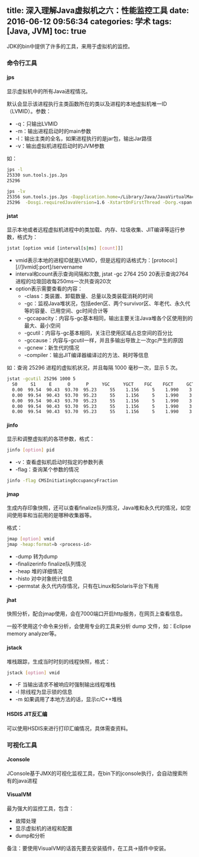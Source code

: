title: 深入理解Java虚拟机之六：性能监控工具
date: 2016-06-12 09:56:34
categories: 学术
tags: [Java, JVM]
toc: true
---

JDK的bin中提供了许多的工具，来用于虚拟机的监控。

### 命令行工具

#### jps

显示虚拟机中的所有Java进程情况。

默认会显示该进程执行主类函数所在的类以及进程的本地虚拟机唯一ID（LVMID）。参数：

* -q：只输出LVMID 
* -m：输出进程启动时的main参数 
* -l：输出主类的全名，如果进程执行的是jar包，输出Jar路径 
* -v：输出虚拟机进程启动时的JVM参数

如：

```bash
jps -l
25330 sun.tools.jps.Jps
25296
 
jps -lv
25356 sun.tools.jps.Jps -Dapplication.home=/Library/Java/JavaVirtualMachines/jdk1.7.0_71.jdk/Contents/Home -Xms8m
25296  -Dosgi.requiredJavaVersion=1.6 -XstartOnFirstThread -Dorg.<span class="wp_keywordlink"><a href="http://res.importnew.com/eclipse" title="Eclipse ImportNew主页" target="_blank">Eclipse</a></span>.swt.internal.carbon.smallFonts -XX:MaxPermSize=256m -Xms40m -Xmx512m -Xdock:icon=../Resources/Eclipse.icns -XstartOnFirstThread -Dorg.eclipse.swt.internal.carbon.smallFonts
```

#### jstat

显示本地或者远程虚拟机进程中的类加载、内存、垃圾收集、JIT编译等运行参数，格式为：

```bash 
jstat [option vmid [interval[s|ms] [count]]] 
```

* vmid表示本地的进程ID就是LVMID，但是远程的话格式为：[protocol:][//]lvmid[:port]/servername 
* interval和count表示查询间隔和次数, jstat -gc 2764 250 20表示查询2764进程的垃圾回收每250ms一次共查询20次 
* option表示需要查看的内容： 
    * -class：类装置、卸载数量、总量以及类装载消耗的时间
    * -gc：监视Java堆状况，包括eden区、两个survivor区、年老代、永久代等的容量、已用空间、gc时间合计等
    * -gccapacity：内容与-gc基本相同，输出主要关注Java堆各个区使用到的最大、最小空间
    * -gcutil：内容与-gc基本相同，关注已使用区域占总空间的百分比
    * -gccause：内容与-gcutil一样，并且多输出导致上一次gc产生的原因
    * -gcnew：新生代的情况 
    * -compiler：输出JIT编译器编译过的方法、耗时等信息

如：查询 25296 进程的虚拟机状况，并且每隔 1000 毫秒一次，显示 5 次。

```bash
jstat -gcutil 25296 1000 5
  S0     S1     E      O      P     YGC     YGCT    FGC    FGCT     GCT
  0.00  99.54  90.43  93.70  95.23     55    1.156     5    1.990    3.146
  0.00  99.54  90.43  93.70  95.23     55    1.156     5    1.990    3.146
  0.00  99.54  90.43  93.70  95.23     55    1.156     5    1.990    3.146
  0.00  99.54  90.43  93.70  95.23     55    1.156     5    1.990    3.146
  0.00  99.54  90.43  93.70  95.23     55    1.156     5    1.990    3.146
```

#### jinfo

显示和调整虚拟机的各项参数，格式：

```bash 
jinfo [option] pid 
```

* -v：查看虚拟机启动时指定的参数列表 
* -flag：查询某个参数的情况

```bash
jinfo -flag CMSInitiatingOccupancyFraction
```

#### jmap

生成内存印象快照，还可以查看finalize队列情况，Java堆和永久代的情况，如空间使用率和当前用的是哪种收集器等。

格式：

```bash
jmap [option] vmid
jmap -heap:format=b <process-id>
```

* -dump 转为dump 
* -finalizerinfo finalize队列情况 
* -heap 堆的详细情况 
* -histo 对中对象统计信息 
* -permstat 永久代内存情况，只有在Linux和Solaris平台下有用

#### jhat

快照分析，配合jmap使用，会在7000端口开启http服务，在网页上查看信息。

一般不使用这个命令来分析，会使用专业的工具来分析 dump 文件，如：Eclipse memory analyzer等。

#### jstack

堆栈跟踪，生成当时时刻的线程快照，格式：

```bash
jstack [option] vmid 
```

* -F 当输出请求不被响应时强制输出线程堆栈 
* -l 除线程为显示锁的信息 
* -m 如果调用了本地方法的话，显示c/C++堆栈

#### HSDIS JIT反汇编

可以使用HSDIS来进行打印汇编情况，具体需查资料。

### 可视化工具

#### Jconsole

JConsole基于JMX的可视化监视工具，在bin下的jconsole执行，会自动搜索所有的java进程

#### VisualVM

最为强大的监控工具，包含：

* 故障处理
* 显示虚拟机的进程和配置 
* dump和分析 

备注：要使用VisualVM的话首先要去安装插件，在工具->插件中安装。
